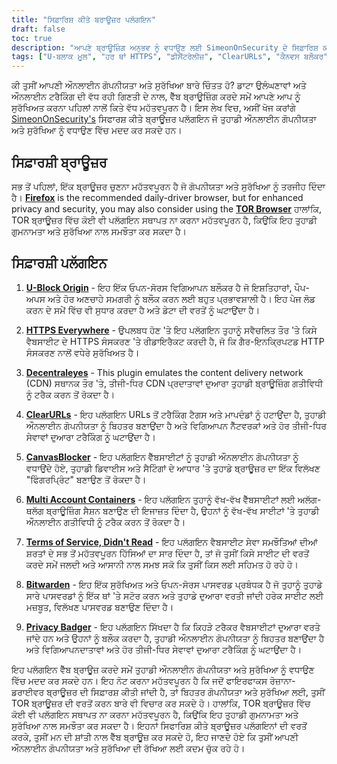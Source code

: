 ```yaml
---
title: "ਸਿਫ਼ਾਰਿਸ਼ ਕੀਤੇ ਬਰਾਊਜ਼ਰ ਪਲੱਗਇਨ"
draft: false
toc: true
description: "ਆਪਣੇ ਬ੍ਰਾਊਜ਼ਿੰਗ ਅਨੁਭਵ ਨੂੰ ਵਧਾਉਣ ਲਈ SimeonOnSecurity ਦੇ ਸਿਫ਼ਾਰਿਸ਼ ਕੀਤੇ ਬ੍ਰਾਊਜ਼ਰ ਪਲੱਗਇਨਾਂ ਦੀ ਖੋਜ ਕਰੋ। ਫਾਇਰਫਾਕਸ ਰੋਜ਼ਾਨਾ-ਡਰਾਈਵਰ ਬ੍ਰਾਊਜ਼ਰ ਦੀ ਸਿਫ਼ਾਰਸ਼ ਕੀਤੀ ਗਈ ਹੈ, ਪਰ ਬਿਹਤਰ ਗੋਪਨੀਯਤਾ ਅਤੇ ਸੁਰੱਖਿਆ ਲਈ, ਤੁਸੀਂ TOR ਬ੍ਰਾਊਜ਼ਰ ਦੀ ਵਰਤੋਂ ਕਰਨ 'ਤੇ ਵੀ ਵਿਚਾਰ ਕਰ ਸਕਦੇ ਹੋ। ਸਿਫ਼ਾਰਸ਼ ਕੀਤੇ ਪਲੱਗਇਨਾਂ ਵਿੱਚ ਐਡ ਬਲਾਕਿੰਗ ਲਈ U-Block Origin, ਸੁਰੱਖਿਅਤ ਬ੍ਰਾਊਜ਼ਿੰਗ ਲਈ HTTPS Everywhere, ਸਥਾਨਕ CDN ਇਮੂਲੇਸ਼ਨ ਲਈ Decentraleyes, ਟੈਗ ਹਟਾਉਣ ਲਈ ClearURLs, JavaScript ਫਿੰਗਰਪ੍ਰਿੰਟ ਰੋਕਥਾਮ ਲਈ CanvasBlocker, ਅਲੱਗ-ਥਲੱਗ ਬ੍ਰਾਊਜ਼ਿੰਗ ਸੈਸ਼ਨਾਂ ਲਈ ਮਲਟੀ ਅਕਾਊਂਟ ਕੰਟੇਨਰ, ਸੇਵਾ ਦੀਆਂ ਸ਼ਰਤਾਂ, Did's ਸ਼ਾਮਲ ਹਨ। t ਸੂਚਿਤ ToS, ਸੁਰੱਖਿਅਤ ਪਾਸਵਰਡ ਪ੍ਰਬੰਧਨ ਲਈ ਬਿਟਵਾਰਡਨ, ਅਤੇ ਟਰੈਕਰਾਂ ਨੂੰ ਬਲਾਕ ਕਰਨ ਲਈ ਗੋਪਨੀਯਤਾ ਬੈਜਰ ਪੜ੍ਹੋ। ਇਹਨਾਂ ਸਿਖਰ-ਦਰਜਾ ਵਾਲੇ ਬ੍ਰਾਊਜ਼ਰ ਪਲੱਗਇਨਾਂ ਨਾਲ ਆਪਣੀ ਔਨਲਾਈਨ ਗੋਪਨੀਯਤਾ ਅਤੇ ਸੁਰੱਖਿਆ ਨੂੰ ਵਧਾਓ।"
tags: ["U-ਬਲਾਕ ਮੂਲ", "ਹਰ ਥਾਂ HTTPS", "ਡੀਸੈਂਟਰੇਲੀਜ਼", "ClearURLs", "ਕੈਨਵਸ ਬਲੌਕਰ", "ਫਾਇਰਫਾਕਸ", "ਬਿਟਵਾਰਡਨ", "ਸਿਫ਼ਾਰਿਸ਼ਾਂ", "TOR ਬਰਾਊਜ਼ਰ", "ਓਪਨ-ਸਰੋਤ AD ਬਲੌਕਰ", "ਸਥਾਨਕ CDN ਇਮੂਲੇਟਰ", "JavaScript ਫਿੰਗਰਪ੍ਰਿੰਟਿੰਗ", "ਅਲੱਗ ਬਰਾਊਜ਼ਰ ਸੈਸ਼ਨ", "ਸ਼ੈਡੀ ToS", "ਸੁਰੱਖਿਅਤ ਓਪਨ-ਸੋਰਸ ਕਲਾਉਡ ਪਾਸਵਰਡ ਮੈਨੇਜਰ", "ਟਰੈਕਰ ਬਲਾਕਿੰਗ"]
---
```

 ਕੀ ਤੁਸੀਂ ਆਪਣੀ ਔਨਲਾਈਨ ਗੋਪਨੀਯਤਾ ਅਤੇ ਸੁਰੱਖਿਆ ਬਾਰੇ ਚਿੰਤਤ ਹੋ? ਡਾਟਾ ਉਲੰਘਣਾਵਾਂ ਅਤੇ ਔਨਲਾਈਨ ਟਰੈਕਿੰਗ ਦੀ ਵੱਧ ਰਹੀ ਗਿਣਤੀ ਦੇ ਨਾਲ, ਵੈੱਬ ਬ੍ਰਾਊਜ਼ਿੰਗ ਕਰਦੇ ਸਮੇਂ ਆਪਣੇ ਆਪ ਨੂੰ ਸੁਰੱਖਿਅਤ ਕਰਨਾ ਪਹਿਲਾਂ ਨਾਲੋਂ ਕਿਤੇ ਵੱਧ ਮਹੱਤਵਪੂਰਨ ਹੈ। ਇਸ ਲੇਖ ਵਿਚ, ਅਸੀਂ ਖੋਜ ਕਰਾਂਗੇ [SimeonOnSecurity's](https://twitter.com/SimeonOnSecurity) ਸਿਫਾਰਸ਼ ਕੀਤੇ ਬ੍ਰਾਊਜ਼ਰ ਪਲੱਗਇਨ ਜੋ ਤੁਹਾਡੀ ਔਨਲਾਈਨ ਗੋਪਨੀਯਤਾ ਅਤੇ ਸੁਰੱਖਿਆ ਨੂੰ ਵਧਾਉਣ ਵਿੱਚ ਮਦਦ ਕਰ ਸਕਦੇ ਹਨ।

## ਸਿਫ਼ਾਰਸ਼ੀ ਬ੍ਰਾਊਜ਼ਰ

ਸਭ ਤੋਂ ਪਹਿਲਾਂ, ਇੱਕ ਬ੍ਰਾਊਜ਼ਰ ਚੁਣਨਾ ਮਹੱਤਵਪੂਰਨ ਹੈ ਜੋ ਗੋਪਨੀਯਤਾ ਅਤੇ ਸੁਰੱਖਿਆ ਨੂੰ ਤਰਜੀਹ ਦਿੰਦਾ ਹੈ। [**Firefox**](https://www.mozilla.org/en-US/firefox/new/) is the recommended daily-driver browser, but for enhanced privacy and security, you may also consider using the [**TOR Browser**](https://www.torproject.org/download/) ਹਾਲਾਂਕਿ, TOR ਬ੍ਰਾਊਜ਼ਰ ਵਿੱਚ ਕੋਈ ਵੀ ਪਲੱਗਇਨ ਸਥਾਪਤ ਨਾ ਕਰਨਾ ਮਹੱਤਵਪੂਰਨ ਹੈ, ਕਿਉਂਕਿ ਇਹ ਤੁਹਾਡੀ ਗੁਮਨਾਮਤਾ ਅਤੇ ਸੁਰੱਖਿਆ ਨਾਲ ਸਮਝੌਤਾ ਕਰ ਸਕਦਾ ਹੈ।

## ਸਿਫ਼ਾਰਸ਼ੀ ਪਲੱਗਇਨ

1. [**U-Block Origin**](https://github.com/gorhill/uBlock) - ਇਹ ਇੱਕ ਓਪਨ-ਸੋਰਸ ਵਿਗਿਆਪਨ ਬਲੌਕਰ ਹੈ ਜੋ ਇਸ਼ਤਿਹਾਰਾਂ, ਪੌਪ-ਅਪਸ ਅਤੇ ਹੋਰ ਅਣਚਾਹੇ ਸਮਗਰੀ ਨੂੰ ਬਲੌਕ ਕਰਨ ਲਈ ਬਹੁਤ ਪ੍ਰਭਾਵਸ਼ਾਲੀ ਹੈ। ਇਹ ਪੇਜ ਲੋਡ ਕਰਨ ਦੇ ਸਮੇਂ ਵਿੱਚ ਵੀ ਸੁਧਾਰ ਕਰਦਾ ਹੈ ਅਤੇ ਡੇਟਾ ਦੀ ਵਰਤੋਂ ਨੂੰ ਘਟਾਉਂਦਾ ਹੈ।

2. [**HTTPS Everywhere**](https://www.eff.org/https-everywhere) - ਉਪਲਬਧ ਹੋਣ 'ਤੇ ਇਹ ਪਲੱਗਇਨ ਤੁਹਾਨੂੰ ਸਵੈਚਲਿਤ ਤੌਰ 'ਤੇ ਕਿਸੇ ਵੈਬਸਾਈਟ ਦੇ HTTPS ਸੰਸਕਰਣ 'ਤੇ ਰੀਡਾਇਰੈਕਟ ਕਰਦੀ ਹੈ, ਜੋ ਕਿ ਗੈਰ-ਇਨਕ੍ਰਿਪਟਡ HTTP ਸੰਸਕਰਣ ਨਾਲੋਂ ਵਧੇਰੇ ਸੁਰੱਖਿਅਤ ਹੈ।

3. [**Decentraleyes**](https://decentraleyes.org/) - This plugin emulates the content delivery network (CDN) ਸਥਾਨਕ ਤੌਰ 'ਤੇ, ਤੀਜੀ-ਧਿਰ CDN ਪ੍ਰਦਾਤਾਵਾਂ ਦੁਆਰਾ ਤੁਹਾਡੀ ਬ੍ਰਾਊਜ਼ਿੰਗ ਗਤੀਵਿਧੀ ਨੂੰ ਟਰੈਕ ਕਰਨ ਤੋਂ ਰੋਕਦਾ ਹੈ।

4. [**ClearURLs**](https://gitlab.com/KevinRoebert/ClearUrls) - ਇਹ ਪਲੱਗਇਨ URLs ਤੋਂ ਟਰੈਕਿੰਗ ਟੈਗਸ ਅਤੇ ਮਾਪਦੰਡਾਂ ਨੂੰ ਹਟਾਉਂਦਾ ਹੈ, ਤੁਹਾਡੀ ਔਨਲਾਈਨ ਗੋਪਨੀਯਤਾ ਨੂੰ ਬਿਹਤਰ ਬਣਾਉਂਦਾ ਹੈ ਅਤੇ ਵਿਗਿਆਪਨ ਨੈੱਟਵਰਕਾਂ ਅਤੇ ਹੋਰ ਤੀਜੀ-ਧਿਰ ਸੇਵਾਵਾਂ ਦੁਆਰਾ ਟਰੈਕਿੰਗ ਨੂੰ ਘਟਾਉਂਦਾ ਹੈ।

5. [**CanvasBlocker**](https://github.com/kkapsner/CanvasBlocker) - ਇਹ ਪਲੱਗਇਨ ਵੈੱਬਸਾਈਟਾਂ ਨੂੰ ਤੁਹਾਡੀ ਔਨਲਾਈਨ ਗੋਪਨੀਯਤਾ ਨੂੰ ਵਧਾਉਂਦੇ ਹੋਏ, ਤੁਹਾਡੀ ਡਿਵਾਈਸ ਅਤੇ ਸੈਟਿੰਗਾਂ ਦੇ ਆਧਾਰ 'ਤੇ ਤੁਹਾਡੇ ਬ੍ਰਾਊਜ਼ਰ ਦਾ ਇੱਕ ਵਿਲੱਖਣ "ਫਿੰਗਰਪ੍ਰਿੰਟ" ਬਣਾਉਣ ਤੋਂ ਰੋਕਦਾ ਹੈ।

6. [**Multi Account Containers**](https://github.com/mozilla/multi-account-containers) - ਇਹ ਪਲੱਗਇਨ ਤੁਹਾਨੂੰ ਵੱਖ-ਵੱਖ ਵੈੱਬਸਾਈਟਾਂ ਲਈ ਅਲੱਗ-ਥਲੱਗ ਬ੍ਰਾਊਜ਼ਿੰਗ ਸੈਸ਼ਨ ਬਣਾਉਣ ਦੀ ਇਜਾਜ਼ਤ ਦਿੰਦਾ ਹੈ, ਉਹਨਾਂ ਨੂੰ ਵੱਖ-ਵੱਖ ਸਾਈਟਾਂ 'ਤੇ ਤੁਹਾਡੀ ਔਨਲਾਈਨ ਗਤੀਵਿਧੀ ਨੂੰ ਟਰੈਕ ਕਰਨ ਤੋਂ ਰੋਕਦਾ ਹੈ।

7. [**Terms of Service, Didn't Read**](https://tosdr.org/downloads.html) - ਇਹ ਪਲੱਗਇਨ ਵੈਬਸਾਈਟ ਸੇਵਾ ਸਮਝੌਤਿਆਂ ਦੀਆਂ ਸ਼ਰਤਾਂ ਦੇ ਸਭ ਤੋਂ ਮਹੱਤਵਪੂਰਨ ਹਿੱਸਿਆਂ ਦਾ ਸਾਰ ਦਿੰਦਾ ਹੈ, ਤਾਂ ਜੋ ਤੁਸੀਂ ਕਿਸੇ ਸਾਈਟ ਦੀ ਵਰਤੋਂ ਕਰਦੇ ਸਮੇਂ ਜਲਦੀ ਅਤੇ ਆਸਾਨੀ ਨਾਲ ਸਮਝ ਸਕੋ ਕਿ ਤੁਸੀਂ ਕਿਸ ਲਈ ਸਹਿਮਤ ਹੋ ਰਹੇ ਹੋ।

8. [**Bitwarden**](https://bitwarden.com/) - ਇਹ ਇੱਕ ਸੁਰੱਖਿਅਤ ਅਤੇ ਓਪਨ-ਸੋਰਸ ਪਾਸਵਰਡ ਪ੍ਰਬੰਧਕ ਹੈ ਜੋ ਤੁਹਾਨੂੰ ਤੁਹਾਡੇ ਸਾਰੇ ਪਾਸਵਰਡਾਂ ਨੂੰ ਇੱਕ ਥਾਂ 'ਤੇ ਸਟੋਰ ਕਰਨ ਅਤੇ ਤੁਹਾਡੇ ਦੁਆਰਾ ਵਰਤੀ ਜਾਂਦੀ ਹਰੇਕ ਸਾਈਟ ਲਈ ਮਜ਼ਬੂਤ, ਵਿਲੱਖਣ ਪਾਸਵਰਡ ਬਣਾਉਣ ਦਿੰਦਾ ਹੈ।

9. [**Privacy Badger**](https://privacybadger.org/) - ਇਹ ਪਲੱਗਇਨ ਸਿੱਖਦਾ ਹੈ ਕਿ ਕਿਹੜੇ ਟਰੈਕਰ ਵੈਬਸਾਈਟਾਂ ਦੁਆਰਾ ਵਰਤੇ ਜਾਂਦੇ ਹਨ ਅਤੇ ਉਹਨਾਂ ਨੂੰ ਬਲੌਕ ਕਰਦਾ ਹੈ, ਤੁਹਾਡੀ ਔਨਲਾਈਨ ਗੋਪਨੀਯਤਾ ਨੂੰ ਬਿਹਤਰ ਬਣਾਉਂਦਾ ਹੈ ਅਤੇ ਵਿਗਿਆਪਨਦਾਤਾਵਾਂ ਅਤੇ ਹੋਰ ਤੀਜੀ-ਧਿਰ ਸੇਵਾਵਾਂ ਦੁਆਰਾ ਟਰੈਕਿੰਗ ਨੂੰ ਘਟਾਉਂਦਾ ਹੈ।

ਇਹ ਪਲੱਗਇਨ ਵੈੱਬ ਬ੍ਰਾਊਜ਼ ਕਰਦੇ ਸਮੇਂ ਤੁਹਾਡੀ ਔਨਲਾਈਨ ਗੋਪਨੀਯਤਾ ਅਤੇ ਸੁਰੱਖਿਆ ਨੂੰ ਵਧਾਉਣ ਵਿੱਚ ਮਦਦ ਕਰ ਸਕਦੇ ਹਨ। ਇਹ ਨੋਟ ਕਰਨਾ ਮਹੱਤਵਪੂਰਨ ਹੈ ਕਿ ਜਦੋਂ ਫਾਇਰਫਾਕਸ ਰੋਜ਼ਾਨਾ-ਡਰਾਈਵਰ ਬ੍ਰਾਊਜ਼ਰ ਦੀ ਸਿਫ਼ਾਰਸ਼ ਕੀਤੀ ਜਾਂਦੀ ਹੈ, ਤਾਂ ਬਿਹਤਰ ਗੋਪਨੀਯਤਾ ਅਤੇ ਸੁਰੱਖਿਆ ਲਈ, ਤੁਸੀਂ TOR ਬ੍ਰਾਊਜ਼ਰ ਦੀ ਵਰਤੋਂ ਕਰਨ ਬਾਰੇ ਵੀ ਵਿਚਾਰ ਕਰ ਸਕਦੇ ਹੋ। ਹਾਲਾਂਕਿ, TOR ਬ੍ਰਾਊਜ਼ਰ ਵਿੱਚ ਕੋਈ ਵੀ ਪਲੱਗਇਨ ਸਥਾਪਤ ਨਾ ਕਰਨਾ ਮਹੱਤਵਪੂਰਨ ਹੈ, ਕਿਉਂਕਿ ਇਹ ਤੁਹਾਡੀ ਗੁਮਨਾਮਤਾ ਅਤੇ ਸੁਰੱਖਿਆ ਨਾਲ ਸਮਝੌਤਾ ਕਰ ਸਕਦਾ ਹੈ। ਇਹਨਾਂ ਸਿਫਾਰਿਸ਼ ਕੀਤੇ ਬ੍ਰਾਊਜ਼ਰ ਪਲੱਗਇਨਾਂ ਦੀ ਵਰਤੋਂ ਕਰਕੇ, ਤੁਸੀਂ ਮਨ ਦੀ ਸ਼ਾਂਤੀ ਨਾਲ ਵੈੱਬ ਬ੍ਰਾਊਜ਼ ਕਰ ਸਕਦੇ ਹੋ, ਇਹ ਜਾਣਦੇ ਹੋਏ ਕਿ ਤੁਸੀਂ ਆਪਣੀ ਔਨਲਾਈਨ ਗੋਪਨੀਯਤਾ ਅਤੇ ਸੁਰੱਖਿਆ ਦੀ ਰੱਖਿਆ ਲਈ ਕਦਮ ਚੁੱਕ ਰਹੇ ਹੋ।
